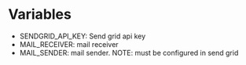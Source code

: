 # Variables
- SENDGRID_API_KEY: Send grid api key
- MAIL_RECEIVER: mail receiver
- MAIL_SENDER: mail sender. NOTE: must be configured in send grid